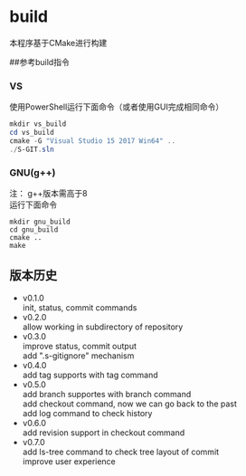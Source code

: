 # build
本程序基于CMake进行构建  

##参考build指令  
### VS
使用PowerShell运行下面命令（或者使用GUI完成相同命令）  
```powershell
mkdir vs_build
cd vs_build
cmake -G "Visual Studio 15 2017 Win64" ..
./S-GIT.sln
```

### GNU(g++)
注： g++版本需高于8  
运行下面命令  
```shell
mkdir gnu_build
cd gnu_build
cmake ..
make
```

## 版本历史
- v0.1.0  
	init, status, commit commands  
- v0.2.0  
	allow working in subdirectory of repository  
- v0.3.0  
	improve status, commit output  
	add ".s-gitignore" mechanism  
- v0.4.0  
	add tag supports with tag command  
- v0.5.0  
	add branch supportes with branch command  
	add checkout command, now we can go back to the past  
	add log command to check history  
- v0.6.0  
	add revision support in checkout command  
- v0.7.0  
	add ls-tree command to check tree layout of commit  
	improve user experience  
